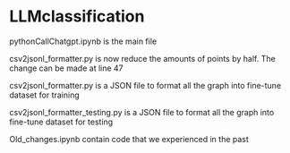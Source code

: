 # LLMclassification
pythonCallChatgpt.ipynb is the main file

csv2jsonl_formatter.py is now reduce the amounts of points by half. The change can be made at line 47

csv2jsonl_formatter.py is a JSON file to format all the graph into fine-tune dataset for training

csv2jsonl_formatter_testing.py is a JSON file to format all the graph into fine-tune dataset for testing

Old_changes.ipynb contain code that we experienced in the past
